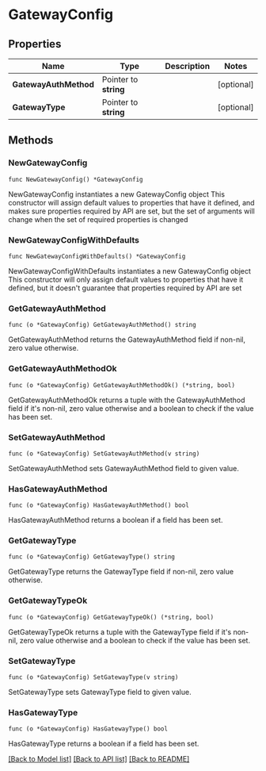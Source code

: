 # GatewayConfig

## Properties

Name | Type | Description | Notes
------------ | ------------- | ------------- | -------------
**GatewayAuthMethod** | Pointer to **string** |  | [optional] 
**GatewayType** | Pointer to **string** |  | [optional] 

## Methods

### NewGatewayConfig

`func NewGatewayConfig() *GatewayConfig`

NewGatewayConfig instantiates a new GatewayConfig object
This constructor will assign default values to properties that have it defined,
and makes sure properties required by API are set, but the set of arguments
will change when the set of required properties is changed

### NewGatewayConfigWithDefaults

`func NewGatewayConfigWithDefaults() *GatewayConfig`

NewGatewayConfigWithDefaults instantiates a new GatewayConfig object
This constructor will only assign default values to properties that have it defined,
but it doesn't guarantee that properties required by API are set

### GetGatewayAuthMethod

`func (o *GatewayConfig) GetGatewayAuthMethod() string`

GetGatewayAuthMethod returns the GatewayAuthMethod field if non-nil, zero value otherwise.

### GetGatewayAuthMethodOk

`func (o *GatewayConfig) GetGatewayAuthMethodOk() (*string, bool)`

GetGatewayAuthMethodOk returns a tuple with the GatewayAuthMethod field if it's non-nil, zero value otherwise
and a boolean to check if the value has been set.

### SetGatewayAuthMethod

`func (o *GatewayConfig) SetGatewayAuthMethod(v string)`

SetGatewayAuthMethod sets GatewayAuthMethod field to given value.

### HasGatewayAuthMethod

`func (o *GatewayConfig) HasGatewayAuthMethod() bool`

HasGatewayAuthMethod returns a boolean if a field has been set.

### GetGatewayType

`func (o *GatewayConfig) GetGatewayType() string`

GetGatewayType returns the GatewayType field if non-nil, zero value otherwise.

### GetGatewayTypeOk

`func (o *GatewayConfig) GetGatewayTypeOk() (*string, bool)`

GetGatewayTypeOk returns a tuple with the GatewayType field if it's non-nil, zero value otherwise
and a boolean to check if the value has been set.

### SetGatewayType

`func (o *GatewayConfig) SetGatewayType(v string)`

SetGatewayType sets GatewayType field to given value.

### HasGatewayType

`func (o *GatewayConfig) HasGatewayType() bool`

HasGatewayType returns a boolean if a field has been set.


[[Back to Model list]](../README.md#documentation-for-models) [[Back to API list]](../README.md#documentation-for-api-endpoints) [[Back to README]](../README.md)


